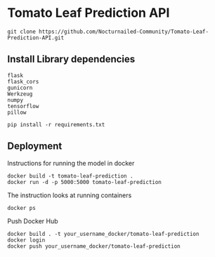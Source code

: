 # Tomato Leaf Prediction API

```
git clone https://github.com/Nocturnailed-Community/Tomato-Leaf-Prediction-API.git
```

## Install Library dependencies

```
flask
flask_cors
gunicorn
Werkzeug
numpy
tensorflow
pillow
```

```
pip install -r requirements.txt
```

## Deployment

Instructions for running the model in docker

```
docker build -t tomato-leaf-prediction .
docker run -d -p 5000:5000 tomato-leaf-prediction
```

The instruction looks at running containers

```
docker ps
```

Push Docker Hub

```
docker build . -t your_username_docker/tomato-leaf-prediction
docker login
docker push your_username_docker/tomato-leaf-prediction
```